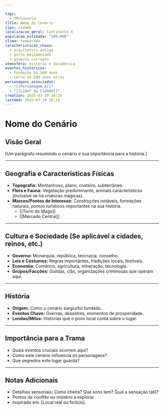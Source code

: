 ```yaml
---

tags:
  - 🗺️/cenario
title: Nome do Cenário
tipo: cidade
localizacao_geral: Continente X
populacao_estimada: "100.000"
clima: temperado
caracteristicas_chave:
  - arquitetura antiga
  - porto movimentado
  - governo corrupto
atmosfera: mistério e decadência
eventos_historicos:
  - Fundação há 500 anos
  - Cerco de 200 anos atrás
personagens_associados:
  - "[[Personagem A]]"
  - "[[Líder da Cidade]]"
creation: 2025-07-29 18:24
lastmod: 2025-07-29 18:24
---
```


# Nome do Cenário

## Visão Geral
[Um parágrafo resumindo o cenário e sua importância para a história.]

---

## Geografia e Características Físicas
* **Topografia:** Montanhoso, plano, costeiro, subterrâneo.
* **Flora e Fauna:** Vegetação predominante, animais característicos (inclusive se há criaturas mágicas).
* **Marcos/Pontos de Interesse:** Construções notáveis, formações naturais, pontos turísticos importantes na sua história.
    * [[Torre do Mago]]
    * [[Mercado Central]]

---

## Cultura e Sociedade (Se aplicável a cidades, reinos, etc.)
* **Governo:** Monarquia, república, teocracia, conselho.
* **Leis e Costumes:** Regras importantes, tradições locais, festivais.
* **Economia:** Comércio, agricultura, mineração, tecnologia.
* **Grupos/Facções:** Guildas, clãs, organizações criminosas que operam aqui.

---

## História
* **Origem:** Como o cenário surgiu/foi fundado.
* **Eventos Chave:** Guerras, desastres, momentos de prosperidade.
* **Lendas/Mitos:** Histórias que o povo local conta sobre o lugar.

---

## Importância para a Trama
* Quais eventos cruciais ocorrem aqui?
* Como este cenário influencia os personagens?
* Que segredos este lugar guarda?

---

## Notas Adicionais
* Detalhes sensoriais: Como cheira? Que sons tem? Qual a sensação tátil?
* Pontos de conflito ou mistério a explorar.
* Inspirado em: [Local real ou fictício].
